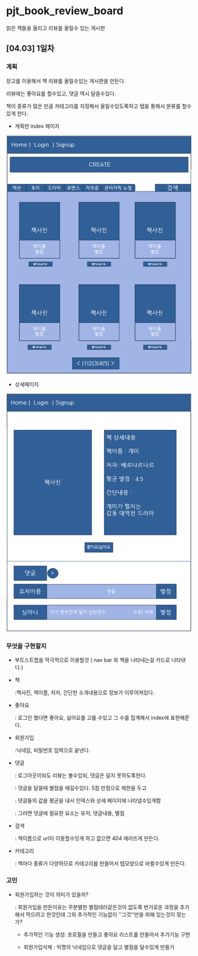 # pjt_book_review_board

읽은 책들을 올리고 리뷰를 올릴수 있는 게시판





## [04.03] 1일차  

### 계획

장고를 이용해서 책 리뷰를 올릴수있는 게시판을 만든다.

리뷰에는 좋아요를 할수있고, 댓글 역시 달을수있다.

책이 종류가 많은 만큼 카테고리를 지정해서 올릴수있도록하고 탭을 통해서 분류를 할수있게 한다.



- 계획한 index 페이지



![image-20210403202721241](README.assets/image-20210403202721241.png)



- 상세페이지



![image-20210403201436344](README.assets/image-20210403201436344.png)





### 무엇을 구현할지

- 부트스트랩을 적극적으로 이용할것 ( nav bar 와 책을 나타내는걸 카드로 나타낸다.)

- 책

  :책사진, 책이름, 저자, 간단한 소개내용으로 정보가 이루어져있다.

- 좋아요

  : 로그인 했다면 좋아요, 싫어요를 고를 수있고 그 수를 집계해서 index에 표현해준다.

- 회원가입

  :닉네임, 비밀번호 입력으로 끝낸다.

- 댓글

  : 로그아웃이되도 리뷰는 볼수있되, 댓글은 달지 못하도록한다.

  : 댓글을 달을때 별점을 매길수있다. 5점 만점으로 제한을 두고

  : 댓글들의 값을 평균을 내서 인덱스와 상세 페이지에 나타낼수있게함

  : 그러면 댓글에 필요한 요소는 유저, 댓글내용, 별점

- 검색

  : 책이름으로 url이 이동할수잇게 하고 없으면 404 에러뜨게 만든다.

- 카테고리

  : 책마다 종류가 다양하므로 카테고리를 만들어서 탭모양으로 바뀔수있게 만든다.



### 고민

- 회원가입하는 것이 의미가 있을까?

  : 회원가입을 만든이유는 무분별한 별점테러같은것이 없도록 번거로운 과정을 추가해서 막으려고 한것인데 그외 추가적인 기능없이 ''그것''만을 위해 있는것이 맞는가?

  - 추가적인 기능 생성: 프로필을 만들고 좋아요 리스트를 만들어서 추가기능 구현 

  - 회원가입삭제 : 익명의 닉네임으로 댓글을 달고 별점을 달수있게 만들기